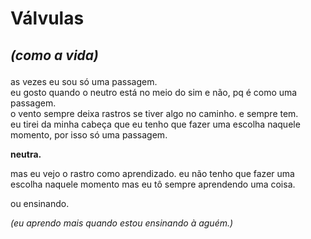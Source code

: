 # Válvulas
## _(como a vida)_  </p>

as vezes eu sou só uma passagem.  
eu gosto quando o neutro está no meio do sim e não, pq é como uma passagem.  
o vento sempre deixa rastros se tiver algo no caminho. e sempre tem.   
eu tirei da minha cabeça que eu tenho que fazer uma escolha naquele momento, por isso só uma passagem.</p>

**neutra.**

<p>mas eu vejo o rastro como aprendizado. eu não tenho que fazer uma escolha naquele momento mas eu tô sempre aprendendo uma coisa. <p>
ou ensinando. <p>

_(eu aprendo mais quando estou ensinando à aguém.)_ 
